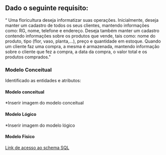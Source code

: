 <h2>Dado o seguinte requisito:</h2>

“ Uma floricultura deseja informatizar suas operações. Inicialmente, deseja manter um  cadastro de todos os seus clientes, mantendo informações como: RG, nome, telefone e  endereço. Deseja também manter um cadastro contendo informações sobre os produtos que  vende, tais como: nome do produto, tipo (flor, vaso, planta,...), preço e quantidade em  estoque. Quando um cliente faz uma compra, a mesma é armazenada, mantendo informação  sobre o cliente que fez a compra, a data da compra, o valor total e os produtos comprados."


<h3>Modelo Conceitual</h3>

Identificado as entidades e atributos: 
   
   

<h4>Modelo conceitual</h4>

*Inserir imagem do modelo conceitual


<h4>Modelo Lógico</h4>

  *Inserir imagem do modelo lógico


<h4>Modelo Físico</h4>

   [Link de acesso ao schema SQL]()
   
   




